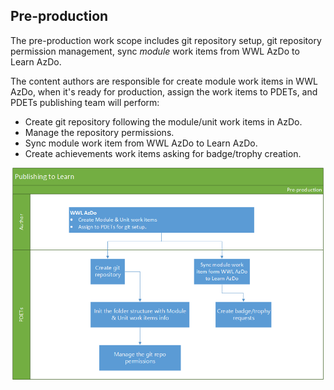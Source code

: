 ## Pre-production

The pre-production work scope includes git repository setup, git repository permission management, sync *module* work items from WWL AzDo to Learn AzDo.

The content authors are responsible for create module work items in WWL AzDo, when it's ready for production, assign the work items to PDETs, and PDETs publishing team will perform:
- Create git repository following the module/unit work items in AzDo.
- Manage the repository permissions.
- Sync module work item from WWL AzDo to Learn AzDo.
- Create achievements work items asking for badge/trophy creation.

![pre-production process](../media/m1-u2-preproduction.png)
